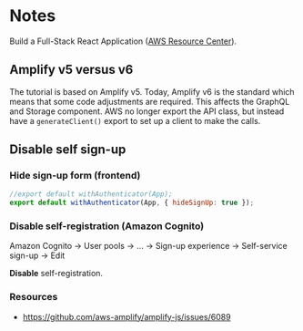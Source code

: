 # Notes

Build a Full-Stack React Application ([AWS Resource Center](https://aws.amazon.com/getting-started/hands-on/build-react-app-amplify-graphql/)).

## Amplify v5 versus v6

The tutorial is based on Amplify v5. Today, Amplify v6 is the standard which means that some code adjustments are required. This affects the GraphQL and Storage component. AWS no longer export the API class, but instead have a `generateClient()` export to set up a client to make the calls.

## Disable self sign-up

### Hide sign-up form (frontend)

```javascript
//export default withAuthenticator(App);
export default withAuthenticator(App, { hideSignUp: true });
```

### Disable self-registration (Amazon Cognito)

Amazon Cognito -> User pools -> ... -> Sign-up experience -> Self-service sign-up -> Edit

**Disable** self-registration.

### Resources

- <https://github.com/aws-amplify/amplify-js/issues/6089>
